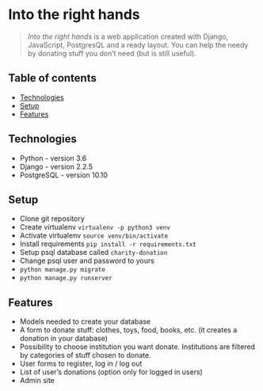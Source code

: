 # Into the right hands

> _Into the right hands_ is a web application created with Django, JavaScript, PostgresQL and a ready layout. You can help the needy by donating stuff you don’t need (but is still useful).


## Table of contents
* [Technologies](#technologies)
* [Setup](#setup)
* [Features](#features)

## Technologies
* Python - version 3.6
* Django - version 2.2.5
* PostgreSQL - version 10.10

## Setup
* Clone git repository
* Create virtualenv `virtualenv -p python3 venv`
* Activate virtualenv `source venv/bin/activate`
* Install requirements `pip install -r requirements.txt`
* Setup psql database called `charity-donation`
* Change psql user and password to yours
* `python manage.py migrate`
* `python manage.py runserver`

## Features

* Models needed to create your database
* A form to donate stuff: clothes, toys, food, books, etc. (it creates a donation in your database)
* Possibility to choose institution you want donate. Institutions are filtered by categories of stuff chosen to donate.
* User forms to register, log in / log out
* List of user’s donations (option only for logged in users)
* Admin site
